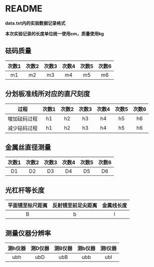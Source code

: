 # README

**data.txt内的实验数据记录格式**

**本次实验记录的长度单位统一使用cm，质量使用kg**

## 砝码质量

|次数1|次数2|次数3|次数4|次数5|次数6|
|:--:|:--:|:--:|:--:|:--:|:--:|
|m1|m2|m3|m4|m5|m6|

## 分划板准线所对应的直尺刻度

|过程|次数1|次数2|次数3|次数4|次数5|次数6|
|:--:|:--:|:--:|:--:|:--:|:--:|:--:|
|增加砝码过程|h1|h2|h3|h4|h5|h6|
|减少砝码过程|h1|h2|h3|h4|h5|h6|

## 金属丝直径测量

|次数1|次数2|次数3|次数4|次数5|次数6|
|:--:|:--:|:--:|:--:|:--:|:--:|
|D1|D2|D3|D4|D5|D6|

## 光杠杆等长度

|平面镜至标尺距离|反射镜至前足尖距离|金属线长度|
|:--:|:--:|:--:|
|B|b|l|

## 测量仪器分辨率

|测h仪器|测D仪器|测B仪器|测b仪器|测l仪器|
|:--:|:--:|:--:|:--:|:--:|
|ubh|ubD|ubB|ubb|ubl|